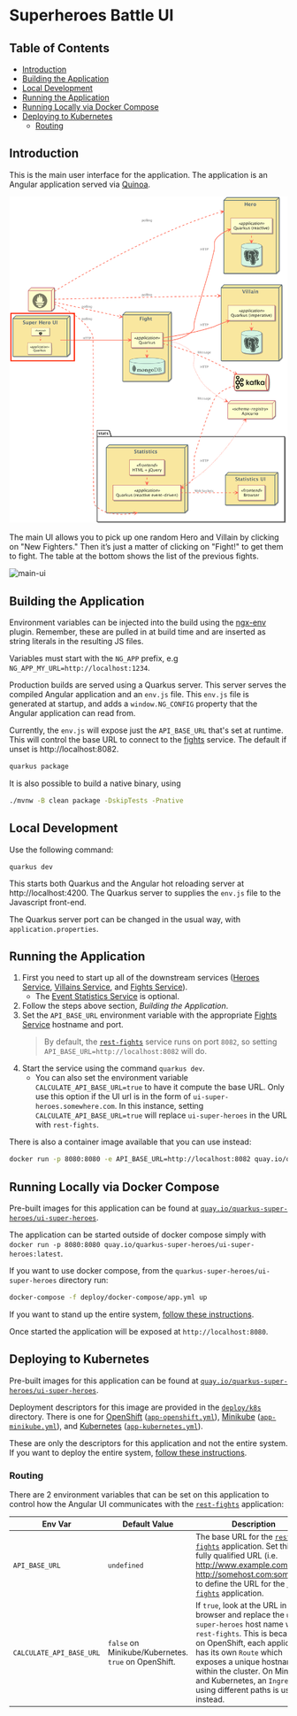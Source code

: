 # Superheroes Battle UI

## Table of Contents
- [Introduction](#introduction)
- [Building the Application](#building-the-application)
- [Local Development](#local-development)
- [Running the Application](#running-the-application)
- [Running Locally via Docker Compose](#running-locally-via-docker-compose)
- [Deploying to Kubernetes](#deploying-to-kubernetes)
    - [Routing](#routing)

## Introduction
This is the main user interface for the application. The application is an Angular application served via [Quinoa](https://quarkus.io/extensions/io.quarkiverse.quinoa/quarkus-quinoa).

![ui-super-heroes](images/ui-super-heroes.png)

The main UI allows you to pick up one random Hero and Villain by clicking on "New Fighters." Then it’s just a matter of clicking on "Fight!" to get them to fight. The table at the bottom shows the list of the previous fights.

![main-ui](images/main-ui.png)

## Building the Application
Environment variables can be injected into the build using the [ngx-env](https://github.com/chihab/ngx-env) plugin. Remember, these are pulled in at build time and are inserted as string literals in the resulting JS files.

Variables must start with the `NG_APP` prefix, e.g `NG_APP_MY_URL=http://localhost:1234`.

Production builds are served using a Quarkus server. This server serves the compiled Angular application and an `env.js` file. This `env.js` file is generated at startup, and adds a `window.NG_CONFIG` property that the Angular application can read from.

Currently, the `env.js` will expose just the `API_BASE_URL` that's set at runtime. This will control the base URL to connect to the [fights](../rest-fights) service. The default if unset is http://localhost:8082.


```bash
quarkus package
```

It is also possible to build a native binary, using 

```bash
./mvnw -B clean package -DskipTests -Pnative
```

## Local Development
Use the following command:

```shell
quarkus dev
```

This starts both Quarkus and the Angular hot reloading server at http://localhost:4200. The Quarkus server to supplies the `env.js` file to the Javascript front-end. 

The Quarkus server port can be changed in the usual way, with `application.properties`. 

## Running the Application
1. First you need to start up all of the downstream services ([Heroes Service](../rest-heroes), [Villains Service](../rest-villains), and [Fights Service](../rest-fights)). 
    - The [Event Statistics Service](../event-statistics) is optional.
2. Follow the steps above section, *Building the Application*.
3. Set the `API_BASE_URL` environment variable with the appropriate [Fights Service](../rest-fights) hostname and port.
   > By default, the [`rest-fights`](../rest-fights) service runs on port `8082`, so setting `API_BASE_URL=http://localhost:8082` will do.
4. Start the service using the command `quarkus dev`.
    - You can also set the environment variable `CALCULATE_API_BASE_URL=true` to have it compute the base URL. Only use this option if the UI url is in the form of `ui-super-heroes.somewhere.com`. In this instance, setting `CALCULATE_API_BASE_URL=true` will replace `ui-super-heroes` in the URL with `rest-fights`.

There is also a container image available that you can use instead:

 ```bash
docker run -p 8080:8080 -e API_BASE_URL=http://localhost:8082 quay.io/quarkus-super-heroes/ui-super-heroes:latest
```

## Running Locally via Docker Compose
Pre-built images for this application can be found at [`quay.io/quarkus-super-heroes/ui-super-heroes`](https://quay.io/repository/quarkus-super-heroes/ui-super-heroes?tab=tags).

The application can be started outside of docker compose simply with `docker run -p 8080:8080 quay.io/quarkus-super-heroes/ui-super-heroes:latest`.

If you want to use docker compose, from the `quarkus-super-heroes/ui-super-heroes` directory run:

```bash
docker-compose -f deploy/docker-compose/app.yml up
```

If you want to stand up the entire system, [follow these instructions](../README.md#running-locally-via-docker-compose).

Once started the application will be exposed at `http://localhost:8080`.

## Deploying to Kubernetes
Pre-built images for this application can be found at [`quay.io/quarkus-super-heroes/ui-super-heroes`](https://quay.io/repository/quarkus-super-heroes/ui-super-heroes?tab=tags).

Deployment descriptors for this image are provided in the [`deploy/k8s`](deploy/k8s) directory. There is one for [OpenShift](https://www.openshift.com) ([`app-openshift.yml`](deploy/k8s/app-openshift.yml)), [Minikube](https://minikube.sigs.k8s.io) ([`app-minikube.yml`](deploy/k8s/app-minikube.yml)), and [Kubernetes](https://www.kubernetes.io) ([`app-kubernetes.yml`](deploy/k8s/app-kubernetes.yml)).

These are only the descriptors for this application and not the entire system. If you want to deploy the entire system, [follow these instructions](../README.md#deploying-to-kubernetes).

### Routing
There are 2 environment variables that can be set on this application to control how the Angular UI communicates with the [`rest-fights`](../rest-fights) application:

| Env Var                  | Default Value                                        | Description                                                                                                                                                                                                                                                                                                      |
|--------------------------|------------------------------------------------------|------------------------------------------------------------------------------------------------------------------------------------------------------------------------------------------------------------------------------------------------------------------------------------------------------------------|
| `API_BASE_URL`           | `undefined`                                          | The base URL for the [`rest-fights`](../rest-fights) application.  Set this to a fully qualified URL (i.e. http://www.example.com or http://somehost.com:someport) to define the URL for the [`rest-fights`](../rest-fights) application.                                                                        |
| `CALCULATE_API_BASE_URL` | `false` on Minikube/Kubernetes. `true` on OpenShift. | If `true`, look at the URL in the browser and replace the `ui-super-heroes` host name with `rest-fights`. This is because on OpenShift, each application has its own `Route` which exposes a unique hostname within the cluster. On Minikube and Kubernetes, an `Ingress` using different paths is used instead. |

